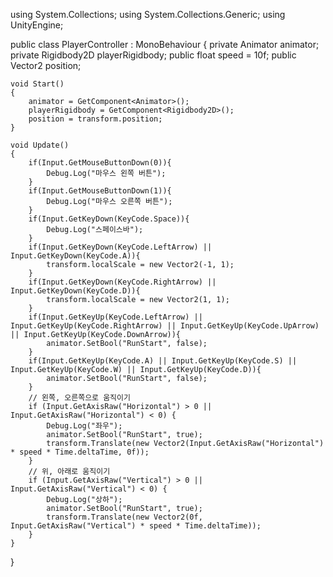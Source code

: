 using System.Collections;
using System.Collections.Generic;
using UnityEngine;

public class PlayerController : MonoBehaviour
{
    private Animator animator;
    private Rigidbody2D playerRigidbody;
    public float speed = 10f;
    public Vector2 position;

    void Start()
    {
        animator = GetComponent<Animator>();
        playerRigidbody = GetComponent<Rigidbody2D>();
        position = transform.position;
    }

    void Update()
    {
        if(Input.GetMouseButtonDown(0)){
            Debug.Log("마우스 왼쪽 버튼");
        }
        if(Input.GetMouseButtonDown(1)){
            Debug.Log("마우스 오른쪽 버튼");
        }
        if(Input.GetKeyDown(KeyCode.Space)){
            Debug.Log("스페이스바");
        }
        if(Input.GetKeyDown(KeyCode.LeftArrow) || Input.GetKeyDown(KeyCode.A)){
            transform.localScale = new Vector2(-1, 1);  
        }
        if(Input.GetKeyDown(KeyCode.RightArrow) || Input.GetKeyDown(KeyCode.D)){
            transform.localScale = new Vector2(1, 1);  
        }
        if(Input.GetKeyUp(KeyCode.LeftArrow) || Input.GetKeyUp(KeyCode.RightArrow) || Input.GetKeyUp(KeyCode.UpArrow) || Input.GetKeyUp(KeyCode.DownArrow)){
            animator.SetBool("RunStart", false); 
        }
        if(Input.GetKeyUp(KeyCode.A) || Input.GetKeyUp(KeyCode.S) || Input.GetKeyUp(KeyCode.W) || Input.GetKeyUp(KeyCode.D)){
            animator.SetBool("RunStart", false); 
        }
        // 왼쪽, 오른쪽으로 움직이기
        if (Input.GetAxisRaw("Horizontal") > 0 || Input.GetAxisRaw("Horizontal") < 0) { 
            Debug.Log("좌우");
            animator.SetBool("RunStart", true);
            transform.Translate(new Vector2(Input.GetAxisRaw("Horizontal") * speed * Time.deltaTime, 0f));
        } 
        // 위, 아래로 움직이기
        if (Input.GetAxisRaw("Vertical") > 0 || Input.GetAxisRaw("Vertical") < 0) { 
            Debug.Log("상하");
            animator.SetBool("RunStart", true);
            transform.Translate(new Vector2(0f, Input.GetAxisRaw("Vertical") * speed * Time.deltaTime));
        } 
    }
}
